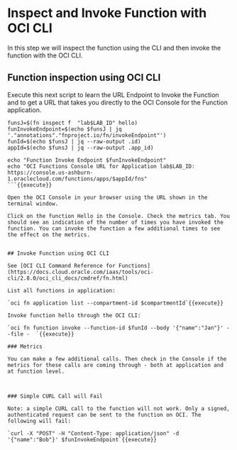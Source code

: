 # Inspect and Invoke Function with OCI CLI

In this step we will inspect the function using the CLI and then invoke the function with the OCI CLI.

## Function inspection using OCI CLI

Execute this next script to learn the URL Endpoint to Invoke the Function and to get a URL that takes you directly to the OCI Console for the Function application.   

```
funsJ=$(fn inspect f  "lab$LAB_ID" hello)
funInvokeEndpoint=$(echo $funsJ | jq '."annotations"."fnproject.io/fn/invokeEndpoint"')
funId=$(echo $funsJ | jq --raw-output .id)
appId=$(echo $funsJ | jq --raw-output .app_id)

echo "Function Invoke Endpoint $funInvokeEndpoint"
echo "OCI Functions Console URL for Application lab$LAB_ID: https://console.us-ashburn-1.oraclecloud.com/functions/apps/$appId/fns"
```{{execute}}

Open the OCI Console in your browser using the URL shown in the terminal window. 

Click on the function Hello in the Console. Check the metrics tab. You should see an indication of the number of times you have invoked the function. You can invoke the function a few additional times to see the effect on the metrics.


## Invoke Function using OCI CLI

See [OCI CLI Command Reference for Functions](https://docs.cloud.oracle.com/iaas/tools/oci-cli/2.8.0/oci_cli_docs/cmdref/fn.html)

List all functions in application:

`oci fn application list --compartment-id $compartmentId`{{execute}}

Invoke function hello through the OCI CLI:

`oci fn function invoke --function-id $funId --body '{"name":"Jan"}' --file -  `{{execute}}

### Metrics

You can make a few additional calls. Then check in the Console if the metrics for these calls are coming through - both at application and at function level.



### Simple CURL Call will Fail

Note: a simple CURL call to the function will not work. Only a signed, authenticated request can be sent to the function on OCI. The following will fail:

`curl -X "POST" -H "Content-Type: application/json" -d '{"name":"Bob"}' $funInvokeEndpoint`{{execute}}

